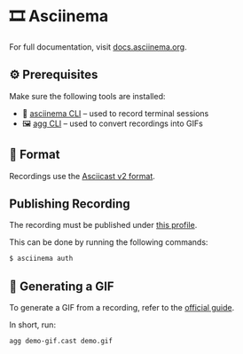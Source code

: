 # 🎞️ Asciinema

For full documentation, visit [docs.asciinema.org](https://docs.asciinema.org/).

## ⚙️ Prerequisites

Make sure the following tools are installed:

- 📼 [asciinema CLI](https://asciinema.org/docs/installation) – used to record terminal sessions
- 🖼️ [agg CLI](https://docs.asciinema.org/manual/agg/installation/) – used to convert recordings into GIFs

## 📝 Format

Recordings use the [Asciicast v2 format](https://docs.asciinema.org/manual/asciicast/v2/).

## Publishing Recording

The recording must be published under [this profile](https://asciinema.org/~Djaytan).

This can be done by running the following commands:

```bash
$ asciinema auth
```

##  🧰 Generating a GIF

To generate a GIF from a recording, refer to the [official guide](https://docs.asciinema.org/getting-started/#generating-a-gif).

In short, run:

```bash
agg demo-gif.cast demo.gif
```
